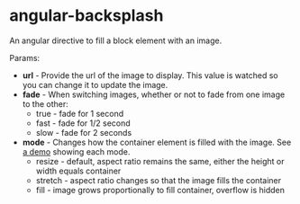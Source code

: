 angular-backsplash
=================

An angular directive to fill a block element with an image.

Params:

 * **url** - Provide the url of the image to display.  This value is watched so you can change it to update the image.
 * **fade** - When switching images, whether or not to fade from one image to the other:
   * true - fade for 1 second
   * fast - fade for 1/2 second
   * slow - fade for 2 seconds
 * **mode** - Changes how the container element is filled with the image.  See [a demo](http://web-172cde2e-9502-4fbd-b92f-3bfa3b1a69fd.runnable.com/) showing each mode.
   * resize - default, aspect ratio remains the same, either the height or width equals container
   * stretch - aspect ratio changes so that the image fills the container
   * fill - image grows proportionally to fill container, overflow is hidden
